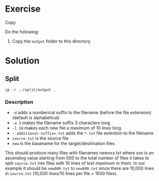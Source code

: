 # Exercise

Copy 

Do the following:
1. Copy the ```output``` folder to this directory

# Solution

## Split

```:bash
cp -r ../split/output .
```

### Description
- ```-d``` adds a numberical suffix to the filename (before the file extension) (default is alphabetical)
- ```-a 3``` makes the filename suffix 3 characters long
- ```-l 10``` makes each new file a maximum of 10 lines long
- ```--additional-suffix=.txt``` adds the ```*.txt``` file extention to the filename
- ```source.txt``` is the source file
- ```new``` is the basename for the target/desitination files

This should produce many files with filenames newxxx.txt where xxx is an ascending value starting from 000 to the total number of files it takes to split ```source.txt``` into files with 10 lines of text maximum in them.  In our example it should be ```new000.txt``` to ```new999.txt``` since there are 10,000 lines in ```source.txt``` (10,000 lines/10 lines per file = 1000 files).